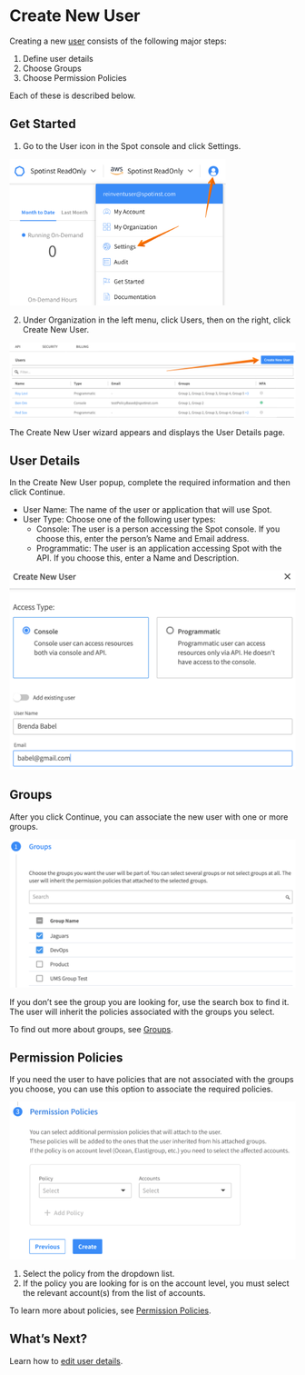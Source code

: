 <meta name="robots" content="noindex">

# Create New User

Creating a new [user](administration/users-a/) consists of the following major steps:
1. Define user details
2. Choose Groups
3. Choose Permission Policies

Each of these is described below.

## Get Started

1. Go to the User icon in the Spot console and click Settings.

<img src="/administration/_media/create-new-user-01.png" width="381" height="258" />

2. Under Organization in the left menu, click Users, then on the right, click Create New User.

<img src="/administration/_media/create-new-user-02.png" />

The Create New User wizard appears and displays the User Details page.

## User Details

In the Create New User popup, complete the required information and then click Continue.
- User Name: The name of the user or application that will use Spot.
- User Type: Choose one of the following user types:
  - Console: The user is a person accessing the Spot console. If you choose this, enter the person’s Name and Email address.
  - Programmatic: The user is an application accessing Spot with the API. If you choose this, enter a Name and Description.

<img src="/administration/_media/create-new-user-03.png" />

## Groups

After you click Continue, you can associate the new user with one or more groups.

<img src="/administration/_media/create-new-user-04.png" />

If you don’t see the group you are looking for, use the search box to find it. The user will inherit the policies associated with the groups you select.

To find out more about groups, see [Groups](administration/groups/).

## Permission Policies

If you need the user to have policies that are not associated with the groups you choose, you can use this option to associate the required policies.

<img src="/administration/_media/create-new-user-05.png" />

1. Select the policy from the dropdown list.
2. If the policy you are looking for is on the account level, you must select the relevant account(s) from the list of accounts.

To learn more about policies, see [Permission Policies](administration/permission-policies/).

## What’s Next?

Learn how to [edit user details](administration/users-a/edit-user-details).
